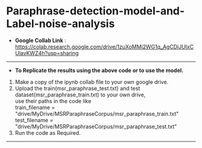 # Paraphrase-detection-model-and-Label-noise-analysis

- **Google Collab Link** : https://colab.research.google.com/drive/1zuXoMMi2WG1q_AgCDiJUIxCUlavKWZ4h?usp=sharing

---

- **To Replicate the results using the above code or to use the model.**
1. Make a copy of the ipynb collab file to your own google drive.
2. Upload the train(msr_paraphrase_test.txt) and test dataset(msr_paraphrase_train.txt) to your own drive,  
use their paths in the code like  
train_filename = "drive/MyDrive/MSRParaphraseCorpus/msr_paraphrase_train.txt"  
test_filename = "drive/MyDrive/MSRParaphraseCorpus/msr_paraphrase_test.txt"
3. Run the code as Required.
---
